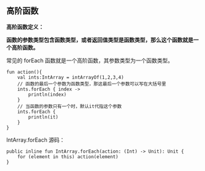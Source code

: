 ## 高阶函数

**高阶函数定义：**

**函数的参数类型包含函数类型，或者返回值类型是函数类型，那么这个函数就是一个高阶函数。**

常见的 forEach 函数就是一个高阶函数，其参数类型为一个函数类型。

    fun action(){
        val ints:IntArray = intArrayOf(1,2,3,4)
    	// 函数的最后一个参数为函数类型，那这最后一个参数可以写在大括号里
        ints.forEach { index ->
            println(index)
        }
    	// 当函数的参数只有一个时，默认it代指这个参数
        ints.forEach {
            println(it)
        }
    }

IntArray.forEach 源码：

    public inline fun IntArray.forEach(action: (Int) -> Unit): Unit {
        for (element in this) action(element)
    }
